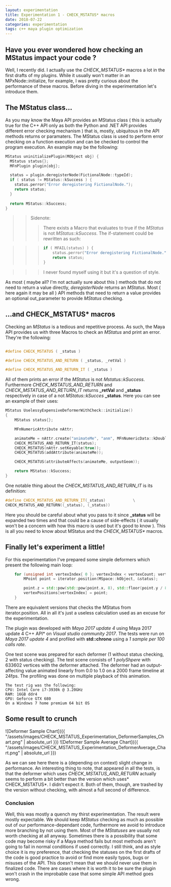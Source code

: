 ```yaml
---
layout: experimentation
title: Experimentation 1 - CHECK_MSTATUS* macros
date: 2018-07-22
categories: experimentation
tags: c++ maya plugin optimization
---
```


## Have you ever wondered how checking an MStatus impact your code ?

Well, I recently did. I actually use the *CHECK_MSTATUS\** macros a lot in the first drafts of my plugins. 
While it usually won't matter in an MPxNode::initialize, for example, I was pretty curious about the performance of these macros.
Before diving in the experimentation let's introduce them.
<!--godomalissimo-->
## The MStatus class...

As you may know the Maya API provides an MStatus class ( this is actually true for the C++ API only as both the Python and .NET API provides different error checking mechanism ) that is, mostly, ubiquitous in the API methods returns or paramaters.
The MStatus class is used to perform error checking on a function execution and can be checked to control the program execution.
An example may be the following:


~~~ c++
MStatus uninitializePlugin(MObject obj) {
  MStatus status{};
  MFnPlugin plugin{obj};

  status = plugin.deregisterNode(FictionalNode::typeId);
  if ( status != MStatus::kSuccess ) {
    status.perror("Error deregistering FictionalNode.");
    return status;
  }
  
  return MStatus::kSuccess;
}
~~~

>> Sidenote: 
>>>There exists a Macro that evaluates to true if the *MStatus* is not *MStatus::kSuccess*. The if-statement could be rewritten as such:

>>> ~~~ c++
>>> if ( MFAIL(status) ) {
>>>     status.perror("Error deregistering FictionalNode.");
>>>     return status;
>>> }
>>> ~~~

>>> I never found myself using it but it's a question of style.

As most ( maybe all? I'm not actually sure about this ) methods that do not need to return a value directly, *deregisterNode* returns an *MStatus*.
Most ( here again it may be all ) API methods that need to return a value provides an optional out_parameter to provide *MStatus* checking.

## ...and CHECK_MSTATUS* macros

Checking an *MStatus* is a tedious and repetitive process. As such, the Maya API provides us with three Macros to check an *MStatus* and print an error.
They're the following:

~~~ c++

#define CHECK_MSTATUS ( _status )

#define CHECK_MSTATUS_AND_RETURN ( _status, _retVal )

#define CHECK_MSTATUS_AND_RETURN_IT ( _status ) 	
~~~

All of them prints an error if the *MStatus* is not *Mstatus::kSuccess*. Furthermore *CHECK_MSTATUS_AND_RETURN* and *CHECK_MSTATUS_AND_RETURN_IT* returns **_retVal** and **_status** respectively in case of a not *MStatus::kSucces* **_status**.
Here you can see an example of their uses:

~~~ c++
MStatus UselessyExpensiveDeformerWithCheck::initialize()
{
	MStatus status{};

	MFnNumericAttribute nAttr;

	animateMe = nAttr.create("animateMe", "anm", MFnNumericData::kDouble, 0.0, &status);
	CHECK_MSTATUS_AND_RETURN_IT(status);
	CHECK_MSTATUS(nAttr.setKeyable(true));
	CHECK_MSTATUS(addAttribute(animateMe));

	CHECK_MSTATUS(attributeAffects(animateMe, outputGeom));

	return MStatus::kSuccess;
}
~~~

One notable thing about the *CHECK_MSTATUS_AND_RETURN_IT* is its definition:

~~~ c++
#define CHECK_MSTATUS_AND_RETURN_IT(_status)			\
CHECK_MSTATUS_AND_RETURN((_status), (_status))
~~~

Here you should be careful about what you pass to it since **_status** will be expanded two times and that could be a cause of side-effects ( it usually won't be a concern with how this macro is used but it's good to know ).
This is all you need to know about MStatus and the *CHECK_MSTATUS\** macros.

## Finally let's experiment a little!

For this experimentation I've prepared some simple deformers which present the following main loop:

~~~ c++
	for (unsigned int vertexIndex{ 0 }; vertexIndex < vertexCount; vertexIndex++, iterator.next()) {
		MPoint point = iterator.position(MSpace::kObject, &status);

		point.z = std::pow(std::pow(point.x, 8), std::floor(point.y / 8)) * 5;
		vertexPositions[vertexIndex] = point;
	}
~~~

There are equivalent versions that checks the MStatus from iterator.position.
All in all it's just a useless calculation used as an excuse for the experimentation.

The plugin was developed with *Maya 2017 update 4* using Maya 2017 update 4 C++ API* on *Visual studio community 2017*.
The tests were run on *Maya 2017 update 4* and profiled with **std::chrono** using a *1 sample per 100 calls rate*.

One test scene was prepared for each deformer (1 without status checking, 2 with status checking).
The test scene consists of 1 *polyShpere* with 633602 vertices with the deformer attached.
The deformer had an output-affecting value animated linearly from 0.0 to 1.0 on a 2000 frame timeline at 24fps.
The profiling was done on multiple playback of this animation.

~~~
The test rig was the following:
CPU: Intel Core i7-3930k @ 3.20GHz
RAM: 16GB ddr4
GPU: Geforce GTX 680
On a Windows 7 home premium 64 bit OS
~~~

## Some result to crunch

![Deformer Sample Chart]({{ "/assets/images/CHECK_MSTATUS_Experimentation_DeformerSamples_Chart.png" | absolute_url }})
![Deformer Sample Average Chart]({{ "/assets/images/CHECK_MSTATUS_Experimentation_DeformerAverage_Chart.png" | absolute_url }})

As we can see here there is a (depending on context) slight change in performance.
An interesting thing to note, that appeared in all the tests, is that the deformer which uses *CHECK_MSTATUS_AND_RETURN* actually seems to perform a bit better than the version which uses* CHECK_MSTATUS*. I didn't expect it.
Both of them, though, are trashed by the version without checking, with almost a full second of difference.

### Conclusion

Well, this was mostly a quench my thirst experimentation. The result were mostly expectable.
We should keep *MStatus* checking as much as possible out of our performance-dependant code, furthermore we  avoid to introduce more branching by not using them.
Most of the *MStatuses* are usually not worth checking at all anyway. Sometimes there is a possibility that some code may become risky if a Maya method fails but most methods aren't going to fail in normal conditions if used correctly.
I still think, and as style choice it is my preference, that checking the statuses on the first drafts of the code is good practice to avoid or find more easily typos, bugs or misuses of the API.
This doesn't mean that we should never use them in finalized code. There are cases where it is worth it to be sure the plugin won't crash in the improbable case that some simple API method goes wrong.
